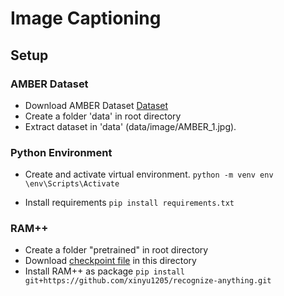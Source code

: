 # Image Captioning

## Setup
### AMBER Dataset
 - Download AMBER Dataset [Dataset](https://drive.google.com/file/d/1MaCHgtupcZUjf007anNl4_MV0o4DjXvl/view?usp=sharing)
 - Create a folder 'data' in root directory 
 - Extract dataset in 'data' (data/image/AMBER_1.jpg).
### Python Environment 
 - Create and activate virtual environment.
	`python -m venv env`
	`\env\Scripts\Activate`
	
 - Install requirements
  `pip install requirements.txt`
  
### RAM++
 - Create a folder "pretrained" in root directory 
 - Download [checkpoint file](https://huggingface.co/xinyu1205/recognize-anything-plus-model/blob/main/ram_plus_swin_large_14m.pth) in this directory
 - Install RAM++ as package
 `pip install git+https://github.com/xinyu1205/recognize-anything.git`
 
